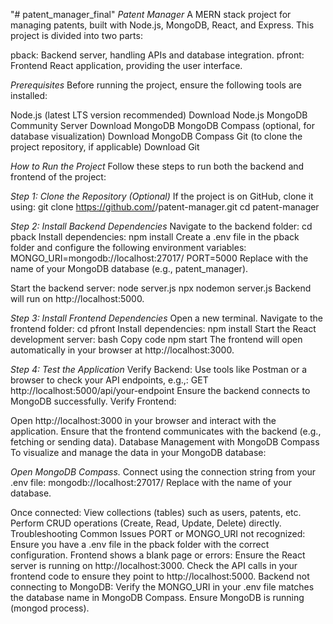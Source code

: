 "# patent_manager_final" 
*Patent Manager*
A MERN stack project for managing patents, built with Node.js, MongoDB, React, and Express. This project is divided into two parts:

pback: Backend server, handling APIs and database integration.
pfront: Frontend React application, providing the user interface.

*Prerequisites*
Before running the project, ensure the following tools are installed:

Node.js (latest LTS version recommended)
Download Node.js
MongoDB Community Server
Download MongoDB
MongoDB Compass (optional, for database visualization)
Download MongoDB Compass
Git (to clone the project repository, if applicable)
Download Git


*How to Run the Project*
Follow these steps to run both the backend and frontend of the project:

*Step 1: Clone the Repository (Optional)*
If the project is on GitHub, clone it using:
git clone https://github.com/<your-username>/patent-manager.git
cd patent-manager

*Step 2: Install Backend Dependencies*
Navigate to the backend folder:
cd pback
Install dependencies:
npm install
Create a .env file in the pback folder and configure the following environment variables:
MONGO_URI=mongodb://localhost:27017/<your-database-name>
PORT=5000
Replace <your-database-name> with the name of your MongoDB database (e.g., patent_manager).

Start the backend server:
node server.js
npx nodemon server.js
Backend will run on http://localhost:5000.

*Step 3: Install Frontend Dependencies*
Open a new terminal.
Navigate to the frontend folder:
cd pfront
Install dependencies:
npm install
Start the React development server:
bash
Copy code
npm start
The frontend will open automatically in your browser at http://localhost:3000.

*Step 4: Test the Application*
Verify Backend:
Use tools like Postman or a browser to check your API endpoints, e.g.,:
GET http://localhost:5000/api/your-endpoint
Ensure the backend connects to MongoDB successfully.
Verify Frontend:

Open http://localhost:3000 in your browser and interact with the application.
Ensure that the frontend communicates with the backend (e.g., fetching or sending data).
Database Management with MongoDB Compass
To visualize and manage the data in your MongoDB database:

*Open MongoDB Compass.*
Connect using the connection string from your .env file:
mongodb://localhost:27017/<your-database-name>
Replace <your-database-name> with the name of your database.

Once connected:
View collections (tables) such as users, patents, etc.
Perform CRUD operations (Create, Read, Update, Delete) directly.
Troubleshooting
Common Issues
PORT or MONGO_URI not recognized:
Ensure you have a .env file in the pback folder with the correct configuration.
Frontend shows a blank page or errors:
Ensure the React server is running on http://localhost:3000.
Check the API calls in your frontend code to ensure they point to http://localhost:5000.
Backend not connecting to MongoDB:
Verify the MONGO_URI in your .env file matches the database name in MongoDB Compass.
Ensure MongoDB is running (mongod process).
